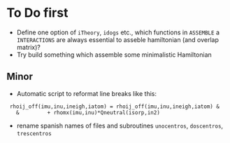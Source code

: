 
# To Do first

 * Define one option of `iTheory`, `idogs` etc., which functions in `ASSEMBLE` a `INTERACTIONS` are always essential to asseble hamiltonian (and overlap matrix)?
 * Try build something which assemble some minimalistic Hamiltonian

## Minor

 * Automatic script to reformat line breaks like this:
  ```
   rhoij_off(imu,inu,ineigh,iatom) = rhoij_off(imu,inu,ineigh,iatom) &
     &         + rhomx(imu,inu)*Qneutral(isorp,in2)
  ```
 * rename spanish names of files and subroutines `unocentros`, `doscentros`, `trescentros`

